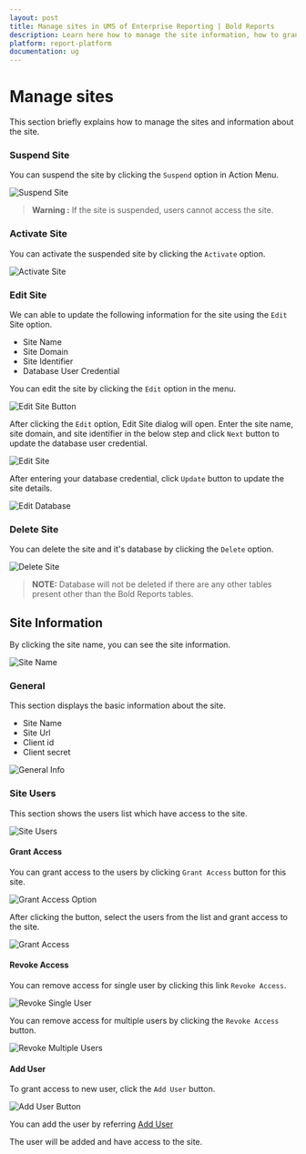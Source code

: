 ```yaml
---
layout: post
title: Manage sites in UMS of Enterprise Reporting | Bold Reports
description: Learn here how to manage the site information, how to grant and revoke access to the site users and more in Enterprise Bold Reports. 
platform: report-platform
documentation: ug
---
```


# Manage sites

This section briefly explains how to manage the sites and information about the site.

### Suspend Site

You can suspend the site by clicking the `Suspend` option in Action Menu.

![Suspend Site](/static/assets/on-premise/images/tenant-management/suspend-site.png)

> **Warning :** If the site is suspended, users cannot access the site.

### Activate Site

You can activate the suspended site by clicking the `Activate` option.

![Activate Site](/static/assets/on-premise/images/tenant-management/activate-site.png)

### Edit Site

We can able to update the following information for the site using the `Edit` Site option.

* Site Name
* Site Domain
* Site Identifier
* Database User Credential

You can edit the site by clicking the `Edit` option in the menu.

![Edit Site Button](/static/assets/on-premise/images/tenant-management/edit-site-button.png)

After clicking the `Edit` option, Edit Site dialog will open. Enter the site name, site domain, and site identifier in the below step and click `Next` button to update the database user credential.

![Edit Site](/static/assets/on-premise/images/tenant-management/edit-site.png)

After entering your database credential, click `Update` button to update the site details.

![Edit Database](/static/assets/on-premise/images/tenant-management/edit-database.png)

### Delete Site

You can delete the site and it's database by clicking the `Delete` option.

![Delete Site](/static/assets/on-premise/images/tenant-management/delete-site.png)

> **NOTE:** Database will not be deleted if there are any other tables present other than the Bold Reports tables.

## Site Information

By clicking the site name, you can see the site information.

![Site Name](/static/assets/on-premise/images/tenant-management/site-name.png)

### General

This section displays the basic information about the site.

* Site Name
* Site Url
* Client id
* Client secret

![General Info](/static/assets/on-premise/images/tenant-management/general-site-info.png)

### Site Users 

This section shows the users list which have access to the site.

![Site Users](/static/assets/on-premise/images/tenant-management/site-users.png)

#### Grant Access

You can grant access to the users by clicking `Grant Access` button for this site.

![Grant Access Option](/static/assets/on-premise/images/tenant-management/grant-access-button.png)

After clicking the button, select the users from the list and grant access to the site.

![Grant Access](/static/assets/on-premise/images/tenant-management/grant-access.png)

#### Revoke Access

You can remove access for single user by clicking this link `Revoke Access`.

![Revoke Single User](/static/assets/on-premise/images/tenant-management/revoke-single-user.png)

You can remove access for multiple users by clicking the `Revoke Access` button. 

![Revoke Multiple Users](/static/assets/on-premise/images/tenant-management/revoke-multiple-users.png)

#### Add User

To grant access to new user, click the `Add User` button.

![Add User Button](/static/assets/on-premise/images/tenant-management/add-user-button.png)

You can add the user by referring [Add User](./manage-users/#add-individual-users)

The user will be added and have access to the site.
